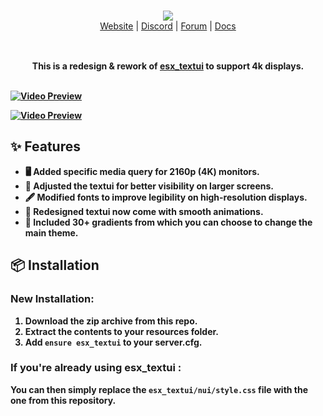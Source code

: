 <br/>

<div align="center" style="margin: 30px;">
  <a href="https://frvgs.com/">
      <img src="https://cdn.frvgs.com/banner.png" align="center" />
  </a>
  <br />
  <div align="center">
    <a href="https://frvgs.com">Website</a> |
    <a href="https://discord.gg/">Discord</a> |
    <a href="https://forum.cfx.re/u/frvgs">Forum</a> |
    <a href="https://docs.frvgs.com/">Docs</a>
  </div>
</div>

<br />

<div align="center">
  <strong>This is a redesign & rework of <a href="https://github.com/esx-framework/esx_core/tree/main/%5Bcore%5D/esx_textui">esx_textui</a> to support 4k displays.

<br />
<br />

</div>

[![Video Preview](https://cdn.frvgs.com/core_preview/textui_preview.png)](https://www.youtube.com/watch?v=1A6tiWjiMk8)

[![Video Preview](https://cdn.frvgs.com/youtube/preview_thumb.png)](https://www.youtube.com/watch?v=1A6tiWjiMk8)

## ✨ Features

- 🖥️ Added specific media query for 2160p (4K) monitors.
- 📐 Adjusted the textui for better visibility on larger screens.
- 🖋️ Modified fonts to improve legibility on high-resolution displays.
- 🎨 Redesigned textui now come with smooth animations.
- 🌅 Included 30+ gradients from which you can choose to change the main theme.
  
## 📦 Installation

### New Installation:
1. Download the zip archive from this repo.
2. Extract the contents to your resources folder.
3. Add `ensure esx_textui` to your server.cfg.

### If you're already using esx_textui :
You can then simply replace the `esx_textui/nui/style.css` file with the one from this repository.


